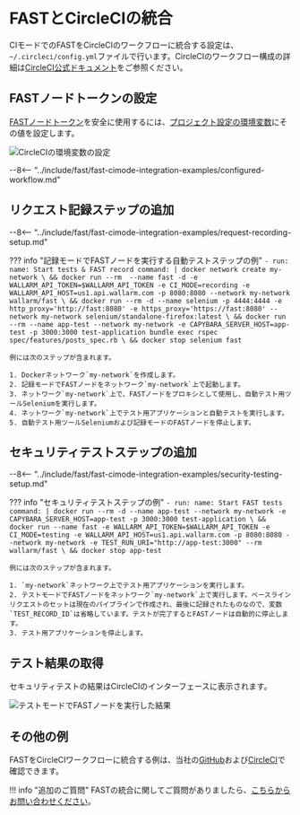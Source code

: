[circleci-config-yaml]:         https://circleci.com/docs/2.0/writing-yaml/#section=configuration
[fast-node-token]:              ../../operations/create-node.md
[circleci-set-env-var]:         https://circleci.com/docs/2.0/env-vars/#setting-an-environment-variable-in-a-project
[circleci-example-env-var]:     ../../../images/fast/poc/common/examples/circleci-cimode/circleci-env-var-example.png
[fast-example-result]:          ../../../images/fast/poc/common/examples/circleci-cimode/circleci-example.png
[fast-ci-mode-record]:          ../ci-mode-recording.md#environment-variables-in-recording-mode
[fast-ci-mode-test]:            ../ci-mode-testing.md#environment-variables-in-testing-mode
[mail-to-us]:                   mailto:support@wallarm.com
[fast-examples-github]:         https://github.com/wallarm/fast-examples 
[fast-example-circleci]:        https://circleci.com/gh/wallarm/fast-example-circleci-dvwa-integration


# FASTとCircleCIの統合

CIモードでのFASTをCircleCIのワークフローに統合する設定は、`~/.circleci/config.yml`ファイルで行います。CircleCIのワークフロー構成の詳細は[CircleCI公式ドキュメント][circleci-config-yaml]をご参照ください。

## FASTノードトークンの設定

[FASTノードトークン][fast-node-token]を安全に使用するには、[プロジェクト設定の環境変数][circleci-set-env-var]にその値を設定します。

![CircleCIの環境変数の設定][circleci-example-env-var]

--8<-- "../include/fast/fast-cimode-integration-examples/configured-workflow.md"

## リクエスト記録ステップの追加

--8<-- "../include/fast/fast-cimode-integration-examples/request-recording-setup.md"

??? info "記録モードでFASTノードを実行する自動テストステップの例"
    ```
    - run:
          name: Start tests & FAST record
          command: |
            docker network create my-network \
            && docker run --rm  --name fast -d -e WALLARM_API_TOKEN=$WALLARM_API_TOKEN -e CI_MODE=recording -e WALLARM_API_HOST=us1.api.wallarm.com -p 8080:8080 --network my-network wallarm/fast \
            && docker run --rm -d --name selenium -p 4444:4444 -e http_proxy='http://fast:8080' -e https_proxy='https://fast:8080' --network my-network selenium/standalone-firefox:latest \
            && docker run --rm --name app-test --network my-network -e CAPYBARA_SERVER_HOST=app-test -p 3000:3000 test-application bundle exec rspec spec/features/posts_spec.rb \
            && docker stop selenium fast 
    ```

    例には次のステップが含まれます。

    1. Dockerネットワーク`my-network`を作成します。
    2. 記録モードでFASTノードをネットワーク`my-network`上で起動します。
    3. ネットワーク`my-network`上で、FASTノードをプロキシとして使用し、自動テスト用ツールSeleniumを実行します。
    4. ネットワーク`my-network`上でテスト用アプリケーションと自動テストを実行します。
    5. 自動テスト用ツールSeleniumおよび記録モードのFASTノードを停止します。

## セキュリティテストステップの追加

--8<-- "../include/fast/fast-cimode-integration-examples/security-testing-setup.md"

??? info "セキュリティテストステップの例"
    ```
    - run:
        name: Start FAST tests
        command: |
          docker run --rm -d --name app-test --network my-network -e CAPYBARA_SERVER_HOST=app-test -p 3000:3000 test-application \
          && docker run --name fast -e WALLARM_API_TOKEN=$WALLARM_API_TOKEN -e CI_MODE=testing -e WALLARM_API_HOST=us1.api.wallarm.com -p 8080:8080 --network my-network -e TEST_RUN_URI="http://app-test:3000" --rm wallarm/fast \
          && docker stop app-test
    ```

    例には次のステップが含まれます。

    1. `my-network`ネットワーク上でテスト用アプリケーションを実行します。
    2. テストモードでFASTノードをネットワーク`my-network`上で実行します。ベースラインリクエストのセットは現在のパイプラインで作成され、最後に記録されたものなので、変数`TEST_RECORD_ID`は省略しています。テストが完了するとFASTノードは自動的に停止します。
    3. テスト用アプリケーションを停止します。

## テスト結果の取得

セキュリティテストの結果はCircleCIのインターフェースに表示されます。

![テストモードでFASTノードを実行した結果][fast-example-result]

## その他の例

FASTをCircleCIワークフローに統合する例は、当社の[GitHub][fast-examples-github]および[CircleCI][fast-example-circleci]で確認できます。

!!! info "追加のご質問"
    FASTの統合に関してご質問がありましたら、[こちらからお問い合わせください][mail-to-us]。